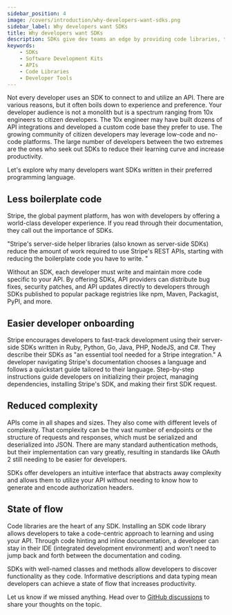 ```yaml
---
sidebar_position: 4
image: /covers/introduction/why-developers-want-sdks.png
sidebar_label: Why developers want SDKs
title: Why developers want SDKs
description: SDKs give dev teams an edge by providing code libraries, tools, documentation & sample code to help them save time and make even complex tasks easier.
keywords: 
    - SDKs
    - Software Development Kits
    - APIs
    - Code Libraries
    - Developer Tools
---
```


Not every developer uses an SDK to connect to and utilize an API. There are various reasons, but it often boils down to experience and preference. Your developer audience is not a monolith but is a spectrum ranging from 10x engineers to citizen developers. The 10x engineer may have built dozens of API integrations and developed a custom code base they prefer to use. The growing community of citizen developers may leverage low-code and no-code platforms. The large number of developers between the two extremes are the ones who seek out SDKs to reduce their learning curve and increase productivity.

Let's explore why many developers want SDKs written in their preferred programming language. 

## Less boilerplate code
Stripe, the global payment platform, has won with developers by offering a world-class developer experience. If you read through their documentation, they call out the importance of SDKs.

"Stripe's server-side helper libraries (also known as server-side SDKs) reduce the amount of work required to use Stripe's REST APIs, starting with reducing the boilerplate code you have to write. "

Without an SDK, each developer must write and maintain more code specific to your API. By offering SDKs, API providers can distribute bug fixes, security patches, and API updates directly to developers through SDKs published to popular package registries like npm, Maven, Packagist, PyPI, and more.

## Easier developer onboarding
Stripe encourages developers to fast-track development using their server-side SDKs written in Ruby, Python, Go, Java, PHP, NodeJS, and C#. They describe their SDKs as "an essential tool needed for a Stripe integration." A developer navigating Stripe's documentation chooses a language and follows a quickstart guide tailored to their language. Step-by-step instructions guide developers on initializing their project, managing dependencies, installing Stripe's SDK, and making their first SDK request.

## Reduced complexity
APIs come in all shapes and sizes. They also come with different levels of complexity. That complexity can be the vast number of endpoints or the structure of requests and responses, which must be serialized and deserialized into JSON. There are many standard authentication methods, but their implementation can vary greatly, resulting in standards like OAuth 2 still needing to be easier for developers. 

SDKs offer developers an intuitive interface that abstracts away complexity and allows them to utilize your API without needing to know how to generate and encode authorization headers.

## State of flow
Code libraries are the heart of any SDK. Installing an SDK code library allows developers to take a code-centric approach to learning and using your API. Through code hinting and inline documentation, a developer can stay in their IDE (integrated development environment) and won't need to jump back and forth between the documentation and coding. 

SDKs with well-named classes and methods allow developers to discover functionality as they code. Informative descriptions and data typing mean developers can achieve a state of flow that increases productivity.

Let us know if we missed anything. Head over to [GitHub discussions](https://github.com/apimatic/apimatic-sdks-io/discussions) to share your thoughts on the topic.

